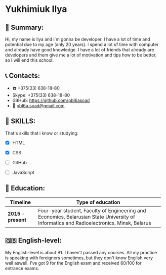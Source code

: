 # Yukhimiuk Ilya
## :boy: Summary:
Hi, my name is Ilya and i'm gonna be developer. I have a lot of time and potential due to my age (only 20 years). I spend a lot of time with computer and already have good knowledge. I have a lot of friends that already are developers and them give me a lot of motivation and tips how to be better, so i will end this school.

## :telephone_receiver: Contacts: 

* :phone: +375(33) 638-18-80
* Skype: +375(33) 638-18-80
* GitHub: https://github.com/pbl6asoad
* :email: pbl6a.soad@gmail.com


## :muscle: SKILLS: 

That's skills that i know or studying: 

- [x] HTML
- [x] CSS
- [ ] GitHub
- [ ] JavaScript 



## :school: Education:
|Timeline  | Type of education |
|--|--|
| __2015  -  present__  | Four-year student, Faculty of Engineering and Economics, Belarusian State University of Informatics and Radioelectronics, Minsk, Belarus |

 

## :gb: English-level: 

My English-level is about B1. I haven't passed any courses. All my practice is speaking with foreigners sometimes, but they don't know English very well aswell. I've got 9 for the English exam and received 60/100 for entrance exams.

